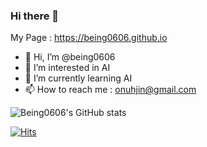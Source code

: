 ### Hi there 👋
My Page : https://being0606.github.io

- 👋 Hi, I’m @being0606
- 👀 I’m interested in AI
- 🌱 I’m currently learning AI
- 📫 How to reach me : onuhjin@gmail.com


![Being0606's GitHub stats](https://github-readme-stats.vercel.app/api?username=being0606&show_icons=true&theme=radical)




[![Hits](https://hits.seeyoufarm.com/api/count/incr/badge.svg?url=https%3A%2F%2Fgithub.com%2Fbeing0606%2Fhit-counter&count_bg=%2379C83D&title_bg=%23555555&icon=tensorflow.svg&icon_color=%23E7E7E7&title=hits&edge_flat=false)](https://hits.seeyoufarm.com)


